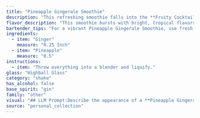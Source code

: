 ```yaml
---
title: "Pineapple Gingerale Smoothie"
description: "This refreshing smoothie falls into the **Fruity Cocktail** family, drawing inspiration from the long tradition of fruit-based drinks. While its exact origin is unknown, it likely emerged from the modern fusion of tropical flavors and the growing popularity of smoothies. "
flavor_description: "This smoothie bursts with bright, tropical flavors.  The sweet, juicy pineapple is perfectly balanced by the spicy kick of fresh ginger.  The result is a refreshing and invigorating drink with a delightful zing that will wake up your taste buds.  It's a perfect combination of sweet and spicy, with a smooth, creamy texture that's both satisfying and healthy. "
bartender_tips: "For a vibrant Pineapple Gingerale Smoothie, use fresh ginger for maximum flavor.  Grate it finely for a subtle heat, or chop it for a more potent kick.  Don't over-blend the pineapple - you want chunks for texture!  Finally, adjust the gingerale to your desired sweetness and fizz level. "
ingredients:
  - item: "Ginger"
    measure: "0.25 Inch"
  - item: "Pineapple"
    measure: "0.5"
instructions:
  - item: "Throw everything into a blender and liquify."
glass: "Highball Glass"
category: "shake"
has_alcohol: false
base_spirit: "gin"
family: "other"
visual: "## LLM Prompt:Describe the appearance of a **Pineapple Gingerale Smoothie**.  Consider these details:* **Color:** What shades of yellow, orange, and possibly even a hint of white are present? Is it a vibrant, opaque color or more translucent?* **Texture:** Is it smooth and creamy, with a frothy top? Are there any visible chunks of pineapple or ginger? * **Presentation:** Is it served in a tall glass with a straw, a short glass with a rim of sugar, or perhaps a mason jar?  Are there any garnishes, like a pineapple wedge or a sprig of mint?* **Overall Impression:** What kind of feeling does the visual appearance evoke? Is it refreshing, tropical, or invigorating? Please provide a detailed and evocative description of the Pineapple Gingerale Smoothie, capturing its visual appeal. "
source: "personal_collection"
---
```


